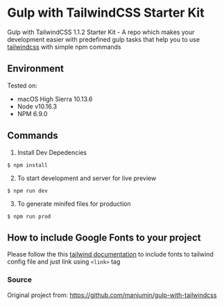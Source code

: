 # Gulp with TailwindCSS Starter Kit

Gulp with TailwindCSS 1.1.2 Starter Kit - A repo which makes your development easier with predefined gulp tasks that help you to use [tailwindcss](https://github.com/tailwindcss/tailwindcss) with simple npm commands

## Environment

Tested on:

* macOS High Sierra 10.13.6
* Node v10.16.3
* NPM 6.9.0

## Commands

1. Install Dev Depedencies
```
$ npm install
```
2. To start development and server for live preview
```
$ npm run dev
```
3. To generate minifed files for production
```
$ npm run prod
```

## How to include Google Fonts to your project

Please follow the this [tailwind documentation](https://tailwindcss.com/docs/fonts/#font-families) to include fonts to tailwind config file and just link using `<link>` tag

### Source

Original project from: https://github.com/manjumjn/gulp-with-tailwindcss